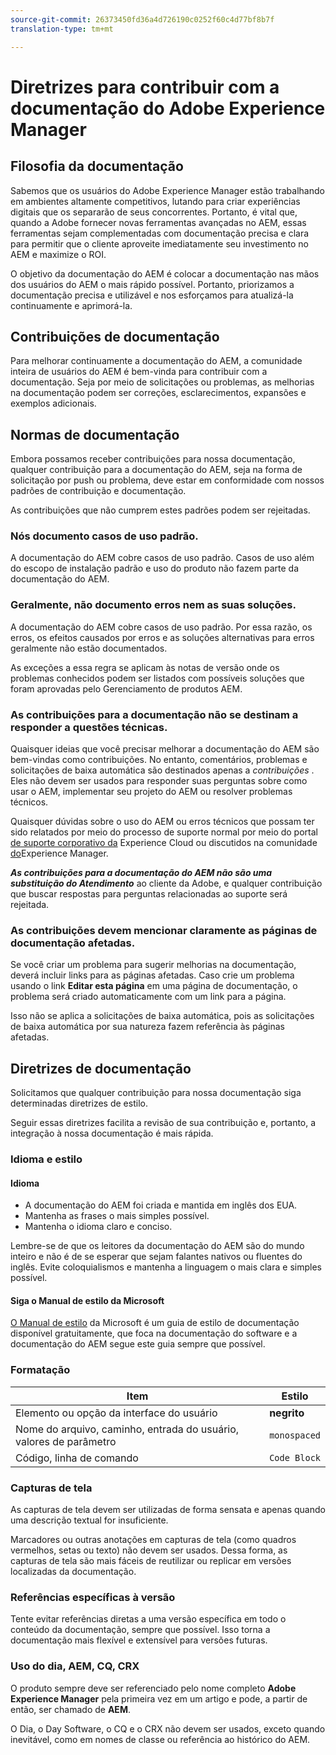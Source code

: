 ```yaml
---
source-git-commit: 26373450fd36a4d726190c0252f60c4d77bf8b7f
translation-type: tm+mt

---
```

# Diretrizes para contribuir com a documentação do Adobe Experience Manager

## Filosofia da documentação

Sabemos que os usuários do Adobe Experience Manager estão trabalhando em ambientes altamente competitivos, lutando para criar experiências digitais que os separarão de seus concorrentes. Portanto, é vital que, quando a Adobe fornecer novas ferramentas avançadas no AEM, essas ferramentas sejam complementadas com documentação precisa e clara para permitir que o cliente aproveite imediatamente seu investimento no AEM e maximize o ROI.

O objetivo da documentação do AEM é colocar a documentação nas mãos dos usuários do AEM o mais rápido possível. Portanto, priorizamos a documentação precisa e utilizável e nos esforçamos para atualizá-la continuamente e aprimorá-la.

## Contribuições de documentação

Para melhorar continuamente a documentação do AEM, a comunidade inteira de usuários do AEM é bem-vinda para contribuir com a documentação. Seja por meio de solicitações ou problemas, as melhorias na documentação podem ser correções, esclarecimentos, expansões e exemplos adicionais.

## Normas de documentação

Embora possamos receber contribuições para nossa documentação, qualquer contribuição para a documentação do AEM, seja na forma de solicitação por push ou problema, deve estar em conformidade com nossos padrões de contribuição e documentação.

As contribuições que não cumprem estes padrões podem ser rejeitadas.

### Nós documento casos de uso padrão.

A documentação do AEM cobre casos de uso padrão. Casos de uso além do escopo de instalação padrão e uso do produto não fazem parte da documentação do AEM.

### Geralmente, não documento erros nem as suas soluções.

A documentação do AEM cobre casos de uso padrão. Por essa razão, os erros, os efeitos causados por erros e as soluções alternativas para erros geralmente não estão documentados.

As exceções a essa regra se aplicam às notas de versão onde os problemas conhecidos podem ser listados com possíveis soluções que foram aprovadas pelo Gerenciamento de produtos AEM.

### As contribuições para a documentação não se destinam a responder a questões técnicas.

Quaisquer ideias que você precisar melhorar a documentação do AEM são bem-vindas como contribuições. No entanto, comentários, problemas e solicitações de baixa automática são destinados apenas a *contribuições* . Eles não devem ser usados para responder suas perguntas sobre como usar o AEM, implementar seu projeto do AEM ou resolver problemas técnicos.

Quaisquer dúvidas sobre o uso do AEM ou erros técnicos que possam ter sido relatados por meio do processo de suporte normal por meio do portal [de suporte corporativo da](https://helpx.adobe.com/contact/enterprise-support.ec.html) Experience Cloud ou discutidos na comunidade [do](https://forums.adobe.com/community/experience-cloud/marketing-cloud/experience-manager)Experience Manager.

***As contribuições para a documentação do AEM não são uma substituição do Atendimento*** ao cliente da Adobe, e qualquer contribuição que buscar respostas para perguntas relacionadas ao suporte será rejeitada.

### As contribuições devem mencionar claramente as páginas de documentação afetadas.

Se você criar um problema para sugerir melhorias na documentação, deverá incluir links para as páginas afetadas. Caso crie um problema usando o link **Editar esta página** em uma página de documentação, o problema será criado automaticamente com um link para a página.

Isso não se aplica a solicitações de baixa automática, pois as solicitações de baixa automática por sua natureza fazem referência às páginas afetadas.

## Diretrizes de documentação

Solicitamos que qualquer contribuição para nossa documentação siga determinadas diretrizes de estilo.

Seguir essas diretrizes facilita a revisão de sua contribuição e, portanto, a integração à nossa documentação é mais rápida.

### Idioma e estilo

#### Idioma

* A documentação do AEM foi criada e mantida em inglês dos EUA.
* Mantenha as frases o mais simples possível.
* Mantenha o idioma claro e conciso.

Lembre-se de que os leitores da documentação do AEM são do mundo inteiro e não é de se esperar que sejam falantes nativos ou fluentes do inglês. Evite coloquialismos e mantenha a linguagem o mais clara e simples possível.

#### Siga o Manual de estilo da Microsoft

[O Manual de estilo](https://docs.microsoft.com/en-us/style-guide/welcome/) da Microsoft é um guia de estilo de documentação disponível gratuitamente, que foca na documentação do software e a documentação do AEM segue este guia sempre que possível.

### Formatação

| Item | Estilo |
|---|---|
| Elemento ou opção da interface do usuário | **negrito** |
| Nome do arquivo, caminho, entrada do usuário, valores de parâmetro | `monospaced` |
| Código, linha de comando | ```Code Block``` |

### Capturas de tela

As capturas de tela devem ser utilizadas de forma sensata e apenas quando uma descrição textual for insuficiente.

Marcadores ou outras anotações em capturas de tela (como quadros vermelhos, setas ou texto) não devem ser usados. Dessa forma, as capturas de tela são mais fáceis de reutilizar ou replicar em versões localizadas da documentação.

### Referências específicas à versão

Tente evitar referências diretas a uma versão específica em todo o conteúdo da documentação, sempre que possível. Isso torna a documentação mais flexível e extensível para versões futuras.

### Uso do dia, AEM, CQ, CRX

O produto sempre deve ser referenciado pelo nome completo **Adobe Experience Manager** pela primeira vez em um artigo e pode, a partir de então, ser chamado de **AEM**.

O Dia, o Day Software, o CQ e o CRX não devem ser usados, exceto quando inevitável, como em nomes de classe ou referência ao histórico do AEM.